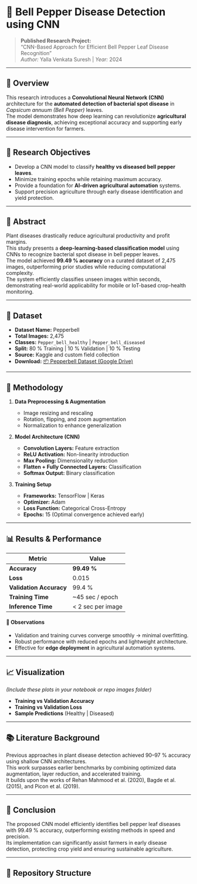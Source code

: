 # 🌿 Bell Pepper Disease Detection using CNN  

> **Published Research Project:**  
> “CNN-Based Approach for Efficient Bell Pepper Leaf Disease Recognition”  
> *Author:* Yalla Venkata Suresh | *Year:* 2024  

---

## 🧠 Overview  

This research introduces a **Convolutional Neural Network (CNN)** architecture for the **automated detection of bacterial spot disease** in *Capsicum annuum (Bell Pepper)* leaves.  
The model demonstrates how deep learning can revolutionize **agricultural disease diagnosis**, achieving exceptional accuracy and supporting early disease intervention for farmers.  

---

## 🎯 Research Objectives  

- Develop a CNN model to classify **healthy vs diseased bell pepper leaves**.  
- Minimize training epochs while retaining maximum accuracy.  
- Provide a foundation for **AI-driven agricultural automation** systems.  
- Support precision agriculture through early disease identification and yield protection.  

---

## 🧾 Abstract  

Plant diseases drastically reduce agricultural productivity and profit margins.  
This study presents a **deep-learning-based classification model** using CNNs to recognize bacterial spot disease in bell pepper leaves.  
The model achieved **99.49 % accuracy** on a curated dataset of 2,475 images, outperforming prior studies while reducing computational complexity.  
The system efficiently classifies unseen images within seconds, demonstrating real-world applicability for mobile or IoT-based crop-health monitoring.  

---

## 🧬 Dataset  

- **Dataset Name:** Pepperbell  
- **Total Images:** 2,475  
- **Classes:** `Pepper_bell_healthy` | `Pepper_bell_diseased`  
- **Split:** 80 % Training | 10 % Validation | 10 % Testing  
- **Source:** Kaggle and custom field collection  
- **Download:** [📦 Pepperbell Dataset (Google Drive)](https://drive.google.com/drive/folders/1G3TX8nkK1ndUL2hyKcMlFl39BtHqOQzG?usp=sharing)

---

## 🧪 Methodology  

1. **Data Preprocessing & Augmentation**  
   - Image resizing and rescaling  
   - Rotation, flipping, and zoom augmentation  
   - Normalization to enhance generalization  

2. **Model Architecture (CNN)**  
   - **Convolution Layers:** Feature extraction  
   - **ReLU Activation:** Non-linearity introduction  
   - **Max Pooling:** Dimensionality reduction  
   - **Flatten + Fully Connected Layers:** Classification  
   - **Softmax Output:** Binary classification  

3. **Training Setup**  
   - **Frameworks:** TensorFlow | Keras  
   - **Optimizer:** Adam  
   - **Loss Function:** Categorical Cross-Entropy  
   - **Epochs:** 15 (Optimal convergence achieved early)  

---

## 📊 Results & Performance  

| Metric | Value |
|--------|--------|
| **Accuracy** | **99.49 %** |
| **Loss** | 0.015 |
| **Validation Accuracy** | 99.4 % |
| **Training Time** | ~45 sec / epoch |
| **Inference Time** | < 2 sec per image |

#### 🔹 Observations  
- Validation and training curves converge smoothly → minimal overfitting.  
- Robust performance with reduced epochs and lightweight architecture.  
- Effective for **edge deployment** in agricultural automation systems.  

---

## 📈 Visualization  

*(Include these plots in your notebook or repo images folder)*  

- **Training vs Validation Accuracy**  
- **Training vs Validation Loss**  
- **Sample Predictions** (Healthy | Diseased)  

---

## 📚 Literature Background  

Previous approaches in plant disease detection achieved 90–97 % accuracy using shallow CNN architectures.  
This work surpasses earlier benchmarks by combining optimized data augmentation, layer reduction, and accelerated training.  
It builds upon the works of Rehan Mahmood et al. (2020), Bagde et al. (2015), and Picon et al. (2019).  

---

## 🔬 Conclusion  

The proposed CNN model efficiently identifies bell pepper leaf diseases with 99.49 % accuracy, outperforming existing methods in speed and precision.  
Its implementation can significantly assist farmers in early disease detection, protecting crop yield and ensuring sustainable agriculture.  

---

## 🧩 Repository Structure  

